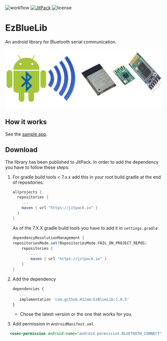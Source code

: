 ![workflow](https://github.com/H1Jam/EzBlueLib/actions/workflows/gradle.yml/badge.svg)
[![JitPack](https://jitpack.io/v/H1Jam/EzBlueLib.svg)](https://jitpack.io/#H1Jam/EzBlueLib)
![license](https://img.shields.io/github/license/H1Jam/EzBlueLib)
# EzBlueLib
An android library for Bluetooth serial communication.

![Modems](/docs/blemodems2.jpg)

## How it works

See the [sample app](https://github.com/H1Jam/EzBlueLib/tree/main/app/src/main/java/com/hjam/ezbluesampleapp).

## Download 

The library has been published to JitPack. In order to add the dependency you have to follow these steps:

1. For gradle build tools < 7.x.x add this in your root build.gradle at the end of repositories:

   ```groovy
   allprojects {
     repositories {
       ...
       maven { url "https://jitpack.io" }
     }
   }
   ```
	As of the 7.X.X gradle build tools you have to add it in `settings.gradle`:
	
	```groovy
	dependencyResolutionManagement {
    repositoriesMode.set(RepositoriesMode.FAIL_ON_PROJECT_REPOS)
		repositories {
			...
			maven { url "https://jitpack.io" }
		}
	}
	```
	
2. Add the dependency

     ```javascript
     dependencies {
		...
		implementation 'com.github.H1Jam:EzBlueLib:1.0.5'
     }
     ```
	 * Chose the latest version or the one that works for you.
 
3. Add permission in `AndroidManifest.xml` 

```xml
  <uses-permission android:name="android.permission.BLUETOOTH_CONNECT" />
```
